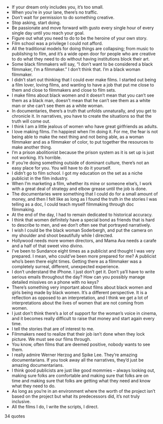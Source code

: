  - If your dream only includes you, it’s too small.
 - When you’re in your lane, there’s no traffic.
 - Don’t wait for permission to do something creative.
 - Stop asking, start doing.
 - Be passionate and move forward with gusto every single hour of every single day until you reach your goal.
 - Figure out what you need to do to be the heroine of your own story.
 - Film school was a privilege I could not afford.
 - All the traditional models for doing things are collapsing; from music to publishing to film, and it’s a wide open door for people who are creative to do what they need to do without having institutions block their art.
 - Some black filmmakers will say, “I don’t want to be considered a black filmmaker, I’m a filmmaker.” I don’t think that. I’m a black woman filmmaker.
 - I didn’t start out thinking that I could ever make films. I started out being a film lover, loving films, and wanting to have a job that put me close to them and close to filmmakers and close to film sets.
 - I make films about black women and it doesn’t mean that you can’t see them as a black man, doesn’t mean that he can’t see them as a white man or she can’t see them as a white woman.
 - In documentaries, there’s a truth that unfolds unnaturally, and you get to chronicle it. In narratives, you have to create the situations so that the truth will come out.
 - I think I am a little jealous of women who have great girlfriends as adults.
 - I love making films. I’m happiest when I’m doing it. For me, the fear is not being able to make the next thing and not being able, as a woman filmmaker and as a filmmaker of color, to put together the resources to make another thing.
 - I’m a prison abolitionist because the prison system as it is set up is just not working. It’s horrible.
 - If you’re doing something outside of dominant culture, there’s not an easy place for you. You will have to do it yourself.
 - I didn’t go to film school. I got my education on the set as a niche publicist in the film industry.
 - When I’m marketing a film, whether its mine or someone else’s, I work with a great deal of strategy and elbow grease until the job is done.
 - The documentaries were something that I could do for a small amount of money, and then I felt like as long as I found the truth in the stories I was telling as a doc, I could teach myself filmmaking through doc filmmaking.
 - At the end of the day, I had to remain dedicated to historical accuracy.
 - I think that women definitely have a special bond as friends that is hard to describe to men, and we don’t often see that portrayed narratively.
 - I wish I could be the black woman Soderbergh, and put the camera on my shoulder and shoot beautifully while I directed.
 - Hollywood needs more women directors, and Mama Ava needs a carafe and a half of that sweet vino divino.
 - I’ve been to Sundance eight times as a publicist and thought I was very prepared. I mean, who could’ve been more prepared for me? A publicist who’s been there eight times. Getting there as a filmmaker was a completely surreal, different, unexpected experience.
 - I don’t understand the iPhone. I just don’t get it. Don’t ya’ll have to write serious emails throughout the day? How can you possibly manage detailed missives on a phone with no keys?
 - There’s something very important about films about black women and girls being made by black women. It’s a different perspective. It is a reflection as opposed to an interpretation, and I think we get a lot of interpretations about the lives of women that are not coming from women.
 - I just don’t think there’s a lot of support for the woman’s voice in cinema, and it becomes really difficult to raise that money and start again every time.
 - I tell the stories that are of interest to me.
 - Filmmakers need to realize that their job isn’t done when they lock picture. We must see our films through.
 - You know, often films that are deemed positive, nobody wants to see them.
 - I really admire Werner Herzog and Spike Lee. They’re amazing documentarians. If you took away all the narratives, they’d just be amazing documentarians.
 - I think good publicists are just like good mommies – always looking out, making sure folks are comfortable and making sure that folks are on time and making sure that folks are getting what they need and know what they need to do.
 - As long as you’re in an environment where the worth of the project isn’t based on the project but what its predecessors did, it’s not truly inclusive.
 - All the films I do, I write the scripts, I direct.

34 quotes
